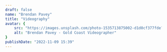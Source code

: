 ```yaml
---
draft: false
name: "Brendan Pavey"
title: "Videography"
avatar: {
    src: "https://images.unsplash.com/photo-1535713875002-d1d0cf377fde?&fit=crop&w=1080",
    alt: "Brendan Pavey - Gold Coast Videographer"
}
publishDate: "2022-11-09 15:39"
---
```

